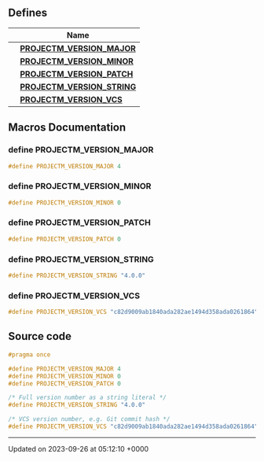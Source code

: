 

## Defines

|                | Name           |
| -------------- | -------------- |
|  | **[PROJECTM_VERSION_MAJOR](/projectm/version.md#define-projectm-version-major)**  |
|  | **[PROJECTM_VERSION_MINOR](/projectm/version.md#define-projectm-version-minor)**  |
|  | **[PROJECTM_VERSION_PATCH](/projectm/version.md#define-projectm-version-patch)**  |
|  | **[PROJECTM_VERSION_STRING](/projectm/version.md#define-projectm-version-string)**  |
|  | **[PROJECTM_VERSION_VCS](/projectm/version.md#define-projectm-version-vcs)**  |




## Macros Documentation

### define PROJECTM_VERSION_MAJOR

```cpp
#define PROJECTM_VERSION_MAJOR 4
```


### define PROJECTM_VERSION_MINOR

```cpp
#define PROJECTM_VERSION_MINOR 0
```


### define PROJECTM_VERSION_PATCH

```cpp
#define PROJECTM_VERSION_PATCH 0
```


### define PROJECTM_VERSION_STRING

```cpp
#define PROJECTM_VERSION_STRING "4.0.0"
```


### define PROJECTM_VERSION_VCS

```cpp
#define PROJECTM_VERSION_VCS "c82d9009ab1840ada282ae1494d358ada0261864"
```


## Source code

```cpp
#pragma once

#define PROJECTM_VERSION_MAJOR 4
#define PROJECTM_VERSION_MINOR 0
#define PROJECTM_VERSION_PATCH 0

/* Full version number as a string literal */
#define PROJECTM_VERSION_STRING "4.0.0"

/* VCS version number, e.g. Git commit hash */
#define PROJECTM_VERSION_VCS "c82d9009ab1840ada282ae1494d358ada0261864"
```


-------------------------------

Updated on 2023-09-26 at 05:12:10 +0000
